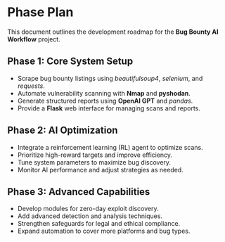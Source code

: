 # Phase Plan

This document outlines the development roadmap for the **Bug Bounty AI Workflow** project.

## Phase 1: Core System Setup

- Scrape bug bounty listings using *beautifulsoup4*, *selenium*, and *requests*.
- Automate vulnerability scanning with **Nmap** and **pyshodan**.
- Generate structured reports using **OpenAI GPT** and *pandas*.
- Provide a **Flask** web interface for managing scans and reports.

## Phase 2: AI Optimization

- Integrate a reinforcement learning (RL) agent to optimize scans.
- Prioritize high-reward targets and improve efficiency.
- Tune system parameters to maximize bug discovery.
- Monitor AI performance and adjust strategies as needed.

## Phase 3: Advanced Capabilities

- Develop modules for zero-day exploit discovery.
- Add advanced detection and analysis techniques.
- Strengthen safeguards for legal and ethical compliance.
- Expand automation to cover more platforms and bug types.

